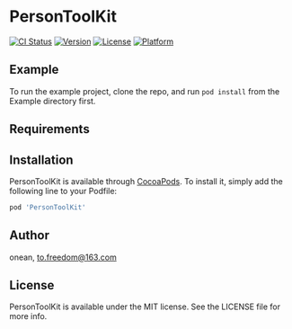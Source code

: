# PersonToolKit

[![CI Status](https://img.shields.io/travis/onean/PersonToolKit.svg?style=flat)](https://travis-ci.org/onean/PersonToolKit)
[![Version](https://img.shields.io/cocoapods/v/PersonToolKit.svg?style=flat)](https://cocoapods.org/pods/PersonToolKit)
[![License](https://img.shields.io/cocoapods/l/PersonToolKit.svg?style=flat)](https://cocoapods.org/pods/PersonToolKit)
[![Platform](https://img.shields.io/cocoapods/p/PersonToolKit.svg?style=flat)](https://cocoapods.org/pods/PersonToolKit)

## Example

To run the example project, clone the repo, and run `pod install` from the Example directory first.

## Requirements

## Installation

PersonToolKit is available through [CocoaPods](https://cocoapods.org). To install
it, simply add the following line to your Podfile:

```ruby
pod 'PersonToolKit'
```

## Author

onean, to.freedom@163.com

## License

PersonToolKit is available under the MIT license. See the LICENSE file for more info.
